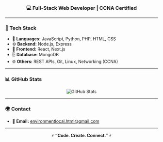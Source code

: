 
<h3 align="center">💻 Full-Stack Web Developer | CCNA Certified</h3>

---

### 🚀 Tech Stack

- 🧠 **Languages:** JavaScript, Python, PHP, HTML, CSS  
- ⚙️ **Backend:** Node.js, Express  
- 🎨 **Frontend:** React, Next.js  
- 🗄️ **Database:** MongoDB  
- 🌐 **Others:** REST APIs, Git, Linux, Networking (CCNA)

---

### 📊 GitHub Stats
<p align="center">
  <img src="https://github-readme-stats.vercel.app/api?username=wortex213433&show_icons=true&theme=tokyonight" alt="GitHub Stats" />
</p>

---

### 🌍 Contact

- 📧 **Email:** [environmentlocal.html@gmail.com](mailto:environmentlocal.html@gmail.com)  

---

<p align="center">
  ⚡ <b>“Code. Create. Connect.”</b> ⚡  
</p>
